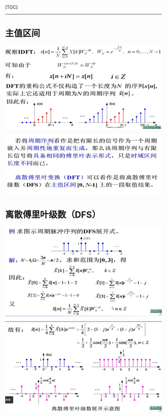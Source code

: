 [TOC]

---

# 主值区间

![](信号与系统-5.3离散傅里叶级数（DFS）.assets/2024-10-24-10-30-52-image.png)

![](信号与系统-5.3离散傅里叶级数（DFS）.assets/2024-10-24-10-31-49-image.png)

# 离散傅里叶级数（DFS）

![](信号与系统-5.3离散傅里叶级数（DFS）.assets/2024-10-24-10-33-18-image.png)

![](信号与系统-5.3离散傅里叶级数（DFS）.assets/2024-10-24-10-34-00-image.png)
